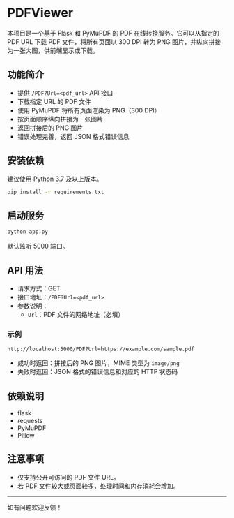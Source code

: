 # PDFViewer

本项目是一个基于 Flask 和 PyMuPDF 的 PDF 在线转换服务。它可以从指定的 PDF URL 下载 PDF 文件，将所有页面以 300 DPI 转为 PNG 图片，并纵向拼接为一张大图，供前端显示或下载。

## 功能简介
- 提供 `/PDF?Url=<pdf_url>` API 接口
- 下载指定 URL 的 PDF 文件
- 使用 PyMuPDF 将所有页面渲染为 PNG（300 DPI）
- 按页面顺序纵向拼接为一张图片
- 返回拼接后的 PNG 图片
- 错误处理完善，返回 JSON 格式错误信息

## 安装依赖

建议使用 Python 3.7 及以上版本。

```bash
pip install -r requirements.txt
```

## 启动服务

```bash
python app.py
```

默认监听 5000 端口。

## API 用法

- 请求方式：GET
- 接口地址：`/PDF?Url=<pdf_url>`
- 参数说明：
  - `Url`：PDF 文件的网络地址（必填）

### 示例

```
http://localhost:5000/PDF?Url=https://example.com/sample.pdf
```

- 成功时返回：拼接后的 PNG 图片，MIME 类型为 `image/png`
- 失败时返回：JSON 格式的错误信息和对应的 HTTP 状态码

## 依赖说明
- flask
- requests
- PyMuPDF
- Pillow

## 注意事项
- 仅支持公开可访问的 PDF 文件 URL。
- 若 PDF 文件较大或页面较多，处理时间和内存消耗会增加。

---
如有问题欢迎反馈！ 